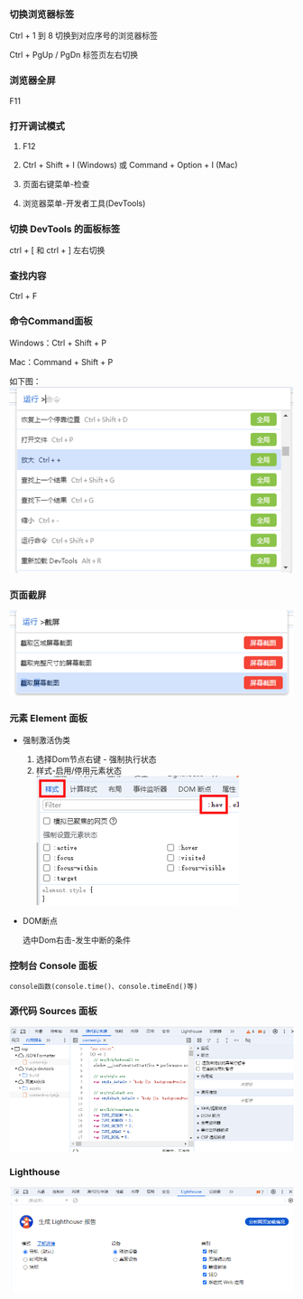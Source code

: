 
### 切换浏览器标签

Ctrl + 1 到 8 切换到对应序号的浏览器标签 

Ctrl + PgUp / PgDn 标签页左右切换

### 浏览器全屏

F11

### 打开调试模式

1. F12

2. Ctrl + Shift + I (Windows) 或 Command + Option + I (Mac)

3. 页面右键菜单-检查

4. 浏览器菜单-开发者工具(DevTools)

### 切换 DevTools 的面板标签

ctrl + [ 和 ctrl + ] 左右切换

### 查找内容

Ctrl + F

### 命令Command面板

Windows：Ctrl + Shift + P 

Mac：Command + Shift + P

如下图：
![alt text](image-1.png)

### 页面截屏

![alt text](image.png)

### 元素 Element 面板

- 强制激活伪类
    1. 选择Dom节点右键 - 强制执行状态
    2. 样式-启用/停用元素状态
    ![alt text](image-2.png)

- DOM断点

    选中Dom右击-发生中断的条件

### 控制台 Console 面板 

    console函数(console.time()、console.timeEnd()等)

### 源代码 Sources 面板

![alt text](image-3.png)

### Lighthouse

![alt text](image-4.png)